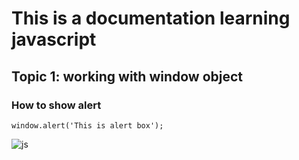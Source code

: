 # This is a documentation learning javascript 
## Topic 1: working with window object
### How to show alert

```
window.alert('This is alert box');
```
![js](https://user-images.githubusercontent.com/95153971/143727899-ce092610-581f-4d73-9243-4b1a68c445bf.PNG)
